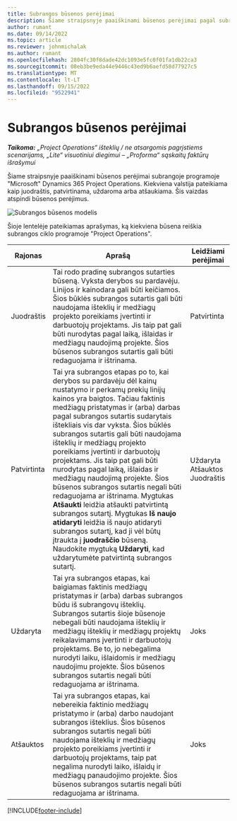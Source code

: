 ```yaml
---
title: Subrangos būsenos perėjimai
description: Šiame straipsnyje paaiškinami būsenos perėjimai pagal subrangos sutartį programoje "Microsoft" Dynamics 365 Project Operations, kai sukuriama, vykdoma ir uždaroma subrangos sutartis.
author: rumant
ms.date: 09/14/2022
ms.topic: article
ms.reviewer: johnmichalak
ms.author: rumant
ms.openlocfilehash: 2804fc30f8dade42dc1093e5fc0f01fa1db22ca3
ms.sourcegitcommit: 08eb3be9eda44e9446c43ed9b6aefd58d77927c5
ms.translationtype: MT
ms.contentlocale: lt-LT
ms.lasthandoff: 09/15/2022
ms.locfileid: "9522941"
---
```

# <a name="state-transitions-on-a-subcontract"></a>Subrangos būsenos perėjimai 

_**Taikoma:** „Project Operations“ išteklių / ne atsargomis pagrįstiems scenarijams, „Lite“ visuotiniui diegimui – „Proforma“ sąskaitų faktūrų išrašymui_

Šiame straipsnyje paaiškinami būsenos perėjimai subrangoje programoje "Microsoft" Dynamics 365 Project Operations. Kiekviena valstija pateikiama kaip juodraštis, patvirtinama, uždaroma arba atšaukiama. Šis vaizdas atspindi būsenos perėjimus.

![Subrangos būsenos modelis](../media/SubconStates.png)  

Šioje lentelėje pateikiamas aprašymas, ką kiekviena būsena reiškia subrangos ciklo programoje "Project Operations".

| Rajonas | Aprašą | Leidžiami perėjimai |
| --- | --- | --- |
| Juodraštis | Tai rodo pradinę subrangos sutarties būseną. Vyksta derybos su pardavėju. Linijos ir kainodara gali būti keičiamos. Šios būklės subrangos sutartis gali būti naudojama išteklių ir medžiagų projekto poreikiams įvertinti ir darbuotojų projektams. Jis taip pat gali būti nurodytas pagal laiką, išlaidas ir medžiagų naudojimą projekte. Šios būsenos subrangos sutartis gali būti redaguojama ir ištrinama. | Patvirtinta |
| Patvirtinta | Tai yra subrangos etapas po to, kai derybos su pardavėju dėl kainų nustatymo ir perkamų prekių linijų kainos yra baigtos. Tačiau faktinis medžiagų pristatymas ir (arba) darbas pagal subrangos sutartis sudarytais ištekliais vis dar vyksta. Šios būklės subrangos sutartis gali būti naudojama išteklių ir medžiagų projekto poreikiams įvertinti ir darbuotojų projektams. Jis taip pat gali būti nurodytas pagal laiką, išlaidas ir medžiagų naudojimą projekte. Šios būsenos subrangos sutartis negali būti redaguojama ar ištrinama. Mygtukas **Atšaukti** leidžia atšaukti patvirtintą subrangos sutartį. Mygtukas **Iš naujo atidaryti** leidžia iš naujo atidaryti subrangos sutartį, kad ji vėl būtų įtraukta į **juodraščio** būseną. Naudokite mygtuką **Uždaryti**, kad uždarytumėte patvirtintą subrangos sutartį. | Uždaryta <br> Atšauktos <br> Juodraštis |
| Uždaryta | Tai yra subrangos etapas, kai baigiamas faktinis medžiagų pristatymas ir (arba) darbas subrangos būdu iš subrangovų išteklių. Subrangos sutartis šioje būsenoje nebegali būti naudojama išteklių ir medžiagų išteklių ir medžiagų projektų reikalavimams įvertinti ir darbuotojų projektams. Be to, jo nebegalima nurodyti laiku, išlaidomis ir medžiagų naudojimu projekte. Šios būsenos subrangos sutartis negali būti redaguojama ar ištrinama. | Joks |
| Atšauktos | Tai yra subrangos etapas, kai nebereikia faktinio medžiagų pristatymo ir (arba) darbo naudojant subrangos išteklius. Šios būsenos subrangos sutartis negali būti naudojama išteklių ir medžiagų projekto poreikiams įvertinti ir darbuotojų projektams, taip pat negalima nurodyti laiko, išlaidų ir medžiagų panaudojimo projekte. Šios būsenos subrangos sutartis negali būti redaguojama ar ištrinama. | Joks |


[!INCLUDE[footer-include](../../includes/footer-banner.md)]
